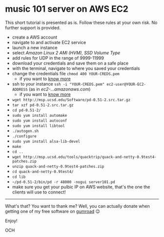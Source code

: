# music 101 server on AWS EC2

This short tutorial is presented as is.
Follow these rules at your own risk.
No further support is provided.

- create a AWS account
- navigate to and activate EC2 service
- launch a new instance
- select _Amazon Linux 2 AMI (HVM), SSD Volume Type_
- add rules for UDP in the range of 9999-11999
- download your credentials and save them on a safe place
- with the terminal, navigate to where you saved your credentials
- change the credentials file `chmod 400 YOUR-CREDS.pem`
  - if you want to [know more](https://chmodcommand.com/chmod-400/)
- ssh to your instance `ssh -i "YOUR-CREDS.pem" ec2-user@YOUR-EC2-ADDRESS` (as in _ec2-...amazonaws.com_)
  - if you want to [know more](https://docs.aws.amazon.com/AWSEC2/latest/UserGuide/AccessingInstancesLinux.html)
- `wget http://msp.ucsd.edu/Software/pd-0.51-2.src.tar.gz`
- `tar xzf pd-0.51-2.src.tar.gz `
- `cd pd-0.51-2/`
- `sudo yum install automake`
- `sudo yum install autoconf`
- `sudo yum install libtool`
- `./autogen.sh `
- `./configure`
- `sudo yum install alsa-lib-devel`
- `make`
- `cd ..`
- `wget http://msp.ucsd.edu/tools/quacktrip/quack-and-netty-0.9test4-patches.zip`
- `unzip quack-and-netty-0.9test4-patches.zip `
- `cd quack-and-netty-0.9test4/`
- `cd lib`
- `~/pd-0.51-2/bin/pd -r 48000 -nogui server101.pd`
- make sure you get your pulbic IP on AWS website, that's the one the clients will use to connect!

---
What's that? You want to thank me? Well, you can actually donate when getting one of my free software on [gumroad](https://gumroad.com/och) :wink:

Enjoy!

OCH
